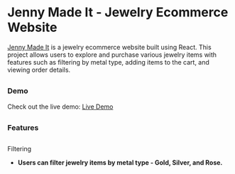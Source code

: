 # Jenny Made It - Jewelry Ecommerce Website

 [Jenny Made It](https://jenny-made-it.netlify.app/) is a jewelry ecommerce website built using React. This project allows users to explore and purchase various jewelry items with features such as filtering by metal type, adding items to the cart, and viewing order details.

## 

### Demo

Check out the live demo: [Live Demo](https://jenny-made-it.netlify.app/)

##

### Features

##

Filtering
- **Users can filter jewelry items by metal type - Gold, Silver, and Rose.**


